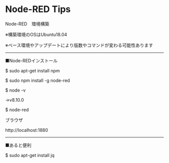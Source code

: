 # Node-RED Tips

Node-RED　環境構築

※構築環境のOSはUbuntu18.04

※ベース環境やアップデートにより版数やコマンドが変わる可能性あります

----
■Node-REDインストール

$ sudo apt-get install npm

$ sudo npm install -g node-red

$ node -v

→v8.10.0

$ node-red

ブラウザ

http://localhost:1880

----
■あると便利

$ sudo apt-get install jq
